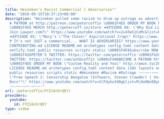 ```yaml
---
title: Heineken's Racist Commercial | Adversaries⁶⁷
date: "2019-09-15T10:37:23+08:00"
description: "Heineken pulled some racism to drum up outrage as advertising. \U0001F4A5BECOME
  A PATRON at http://patreon.com/petercoffin \U0001F4D5 ORDER MY BOOK http://amzn.to/2FEsqJR
  \U0001F455 MERCH http://petercoff.in/store ⏪EPISODE 66: \"Why Did Lindsay Lohan
  Join Lawyer.com?\" https://www.youtube.com/watch?v=1v43wSjCoMc&list=PL9oHQnEByWyXeSTT3Vm3oyTR-e3Tg0Vj0
  ⏪EPISODE 65: \"Macy's \"The Chase\" Aspirational Crap\" https://www.youtube.com/watch?v=vXtWMSqOrAQ&list=PL9oHQnEByWyXeSTT3Vm3oyTR-e3Tg0Vj0
  ❓ It's not JUST a commercial... WHAT IS ADVERSARIES? https://www.youtube.com/watch?v=eiyOLXfOin4&index=3&list=PL9oHQnEByWyXeSTT3Vm3oyTR-e3Tg0Vj0
  CONTRIBUTING.md LICENSE README.md archetypes config.toml content data i18n layouts
  netlify.toml public resources scripts static \U0001F4FASubscribe NOW! http://petercoff.in/subscribe
  \U0001F426PETER'S TWITTER: https://twitter.com/petercoffin \U0001F426ASHLEIGH'S
  TWITTER: https://twitter.com/ashbcoffin \U0001F496BECOME A PATRON http://patreon.com/petercoffin
  \U0001F4D5 ORDER MY BOOK \"Custom Reality and You\" http://amzn.to/2FEsqJR CONTRIBUTING.md
  LICENSE README.md archetypes config.toml content data i18n layouts netlify.toml
  public resources scripts static #Heineken #Racism #Outrage -~-~~-~~~-~~-~- NEW VIDEO:
  \"Free Speech 2: Censorship Boogaloo (Infowars, Steven Crowder) | Very Important
  Docs²³\" https://www.youtube.com/watch?v=SlFdykutQ0g&list=PL9oHQnEByWyXObkJN9YYQS9hxBjpN8RLG
  -~-~~-~~~-~~-~-"
url: /petercoffin/FYZi6n5rQEY/
providers:
  youtube:
    id: FYZi6n5rQEY
type: video
---
```

